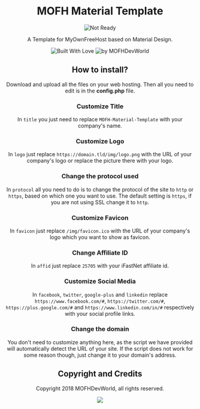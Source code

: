 <div align="center">


# MOFH Material Template
<img src="https://img.shields.io/badge/NOT-READY-red.svg?style=for-the-badge&logo=github&colorA=gold" alt="Not Ready">  

A Template for MyOwnFreeHost based on Material Design.

<img src="https://forthebadge.com/images/badges/built-with-love.svg" alt="Built With Love"><!--
--> <img src="https://img.shields.io/badge/by-MOFHDevWorld-blue.svg?longcache=true&style=for-the-badge&colorA=2abbea" alt="by MOFHDevWorld">


## How to install?
Download and upload all the files on your web hosting. Then all you need to edit is in the **config.php** file.
### Customize Title
In `title` you just need to replace `MOFH-Material-Template` with your company's name.
### Customize Logo
In `logo` just replace `https://domain.tld/img/logo.png` with the URL of your company's logo or replace the picture there with your logo.
### Change the protocol used
In `protocol` all you need to do is to change the protocol of the site to `http` or `https`, based on which one you want to use. The default setting is `https`, if you are not using SSL change it to `http`.
### Customize Favicon
In `favicon` just replace `/img/favicon.ico` with the URL of your company's logo which you want to show as favicon.
### Change Affiliate ID
In `affid` just replace `25705` with your iFastNet affiliate id.
### Customize Social Media
In `facebook`, `twitter`, `google-plus` and `linkedin` replace `https://www.facebook.com/#`, `https://twitter.com/#`, `https://plus.google.com/#` and `https://www.linkedin.com/in/#` respectively with your social profile links.
### Change the domain
You don't need to customize anything here, as the script we have provided will automatically detect the URL of your site. If the script does not work for some reason though, just change it to your domain's address.


## Copyright and Credits
Copyright 2018 MOFHDevWorld, all rights reserved.
  <p>
<a href="https://github.com/MOFHDevWorld/mofh-material-template/blob/master/LICENSE.md"><img src="https://img.shields.io/github/license/MOFHDevWorld/mofh-material-template.svg?style=for-the-badge"></a>
  </p>
